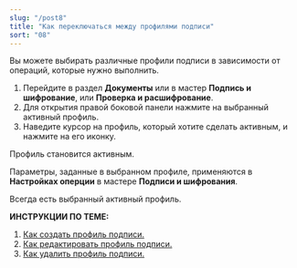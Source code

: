 ```yaml
---
slug: "/post8"
title: "Как переключаться между профилями подписи"
sort: "08"
---
```


Вы можете выбирать различные профили подписи в зависимости от операций, которые нужно выполнить. 

1. Перейдите в раздел **Документы** или в мастер **Подпись и шифрование**, или **Проверка и расшифрование**.
2. Для открытия правой боковой панели нажмите на выбранный активный профиль.
3. Наведите курсор на профиль, который хотите сделать активным, и  нажмите на его иконку. 

Профиль становится активным.

Параметры, заданные в выбранном профиле, применяются в **Настройках оперции**  в мастере **Подписи и шифрования**.

Всегда есть выбранный активный профиль. 

**ИНСТРУКЦИИ ПО ТЕМЕ:**  
1. [Как создать профиль подписи.](https://docs.cryptoarm.ru/05-v3.0-Beta/004-documents/create-profile)  
2. [Как редактировать профиль подписи.](https://docs.cryptoarm.ru/05-v3.0-Beta/004-documents/edit-profile-sign)  
3. [Как удалить профиль подписи.](https://docs.cryptoarm.ru/05-v3.0-Beta/004-documents/delete-profile-sign)  
